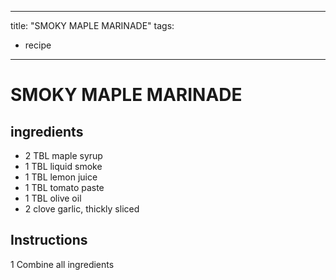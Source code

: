 
---
title: "SMOKY MAPLE MARINADE"
tags:
  - recipe
---
# SMOKY MAPLE MARINADE



## ingredients
* 2 TBL maple syrup 
* 1 TBL liquid smoke 
* 1 TBL lemon juice 
* 1 TBL tomato paste 
* 1 TBL olive oil 
* 2 clove garlic, thickly sliced 



## Instructions
1 Combine all ingredients






